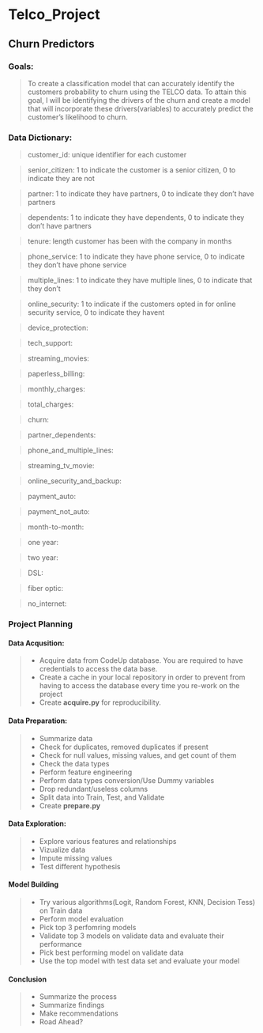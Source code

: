 # Telco_Project
## Churn Predictors
### Goals:
>	To create a classification model that can accurately identify the customers probability to churn using the TELCO data. 
>To attain this goal, I will be identifying the drivers of the churn and create a model that will incorporate these drivers(variables)
>to accurately predict the customer’s likelihood to churn. 

### Data Dictionary:
>customer_id:  unique identifier for each customer

>senior_citizen: 1 to indicate the customer is a senior citizen, 0 to indicate they are not

>partner: 1 to indicate they have partners, 0 to indicate they don’t have partners

>dependents: 1 to indicate they have dependents, 0 to indicate they don’t have partners

>tenure: length customer has been with the company in months

>phone_service: 1 to indicate they have phone service, 0 to indicate they don’t have phone service

>multiple_lines: 1 to indicate they have multiple lines, 0 to indicate that they don’t

>online_security: 1 to indicate if the customers opted in for online security service, 0 to indicate they havent

>device_protection:

>tech_support:

>streaming_movies:

>paperless_billing:

>monthly_charges:

>total_charges:

>churn:

>partner_dependents:

>phone_and_multiple_lines:

>streaming_tv_movie:

>online_security_and_backup:

>payment_auto:

>payment_not_auto:

>month-to-month:

>one year:

>two year:

>DSL:

>fiber optic:

>no_internet:


### Project Planning

#### Data Acqusition:
> -	Acquire data from CodeUp database. You are required to have credentials to access the data base.
> - Create a cache in your local repository in order to prevent from having to access the database every time you re-work on the project
> - Create **acquire.py** for reproducibility.

#### Data Preparation:
> - Summarize data
> - Check for duplicates, removed duplicates if present
> - Check for null values, missing values, and get count of them
> - Check the data types
> - Perform feature engineering
> - Perform data types conversion/Use Dummy variables
> - Drop redundant/useless columns
> - Split data into Train, Test, and Validate
> - Create **prepare.py**

#### Data Exploration:
> - Explore various features and relationships
> - Vizualize data
> - Impute missing values
> - Test different hypothesis

#### Model Building
> - Try various algorithms(Logit, Random Forest, KNN, Decision Tess) on Train data
> - Perform model evaluation
> - Pick top 3 perfomring models
> - Validate top 3 models on validate data and evaluate their performance
> - Pick best performing model on validate data
> - Use the top model with test data set and evaluate your model

#### Conclusion
> - Summarize the process
> - Summarize findings
> - Make recommendations
> - Road Ahead?



